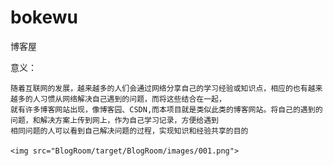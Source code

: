 # bokewu
博客屋

意义：

    随着互联网的发展，越来越多的人们会通过网络分享自己的学习经验或知识点，相应的也有越来越多的人习惯从网络解决自己遇到的问题，而将这些结合在一起，
    就有许多博客网站出现，像博客园、CSDN,而本项目就是类似此类的博客网站。将自己的遇到的问题，和解决方案上传到网上，作为自己学习记录，方便给遇到
    相同问题的人可以看到自己解决问题的过程，实现知识和经验共享的目的

    <img src="BlogRoom/target/BlogRoom/images/001.png">
